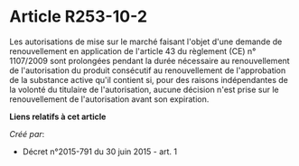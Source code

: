 # Article R253-10-2

Les autorisations de mise sur le marché faisant l'objet d'une demande de renouvellement en application de l'article 43 du
règlement (CE) n° 1107/2009 sont prolongées pendant la durée nécessaire au renouvellement de l'autorisation du produit
consécutif au renouvellement de l'approbation de la substance active qu'il contient si, pour des raisons indépendantes de la
volonté du titulaire de l'autorisation, aucune décision n'est prise sur le renouvellement de l'autorisation avant son
expiration.

**Liens relatifs à cet article**

_Créé par_:

  - Décret n°2015-791 du 30 juin 2015 - art. 1

